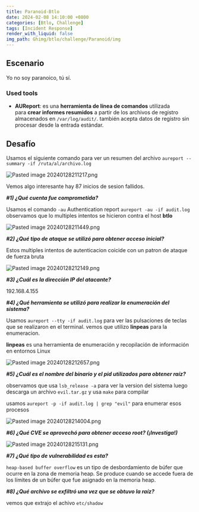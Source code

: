 ```yaml
---
title: Paranoid-Btlo
date: 2024-02-08 14:10:00 +0800
categories: [Btlo, Challenge]
tags: [Incident Response]
render_with_liquid: false
img_path: Ghimg/btlo/challenge/Paranoid/img
---
```



## Escenario

Yo no soy paranoico, tú sí.

### Used tools

- **AUReport**: es una **herramienta de línea de comandos** utilizada para **crear informes resumidos** a partir de los archivos de registro almacenados en `/var/log/audit/`. también acepta datos de registro sin procesar desde la entrada estándar. 




## Desafío

Usamos el siguiente comando para ver un resumen del archivo `aureport --summary -if /ruta/al/archivo.log`


![Pasted image 20240128211217.png](Pasted_image_20240128211217_f2unov)

Vemos algo interesante hay 87 inicios de sesion fallidos.


**_#1) ¿Qué cuenta fue comprometida?_**

Usamos el comando `-au` Authentication report `aureport -au -if audit.log` observamos que lo multiples intentos se hicieron contra el host **btlo**

![Pasted image 20240128211449.png](Pasted_image_20240128211449_rpwcxn)


**_#2) ¿Qué tipo de ataque se utilizó para obtener acceso inicial?_**

Estos multiples intentos de autenticacion coicide con un patron de ataque de fuerza bruta 

![Pasted image 20240128212149.png](Pasted_image_20240128212149_f83qos)


**_#3) ¿Cuál es la dirección IP del atacante?_**

192.168.4.155

**_#4) ¿Qué herramienta se utilizó para realizar la enumeración del sistema?_**

Usamos `aureport --tty -if audit.log` para ver las pulsaciones de teclas que se realizaron en el terminal. vemos que utilizo **linpeas** para la enumeracion.

**linpeas** es una herramienta de enumeración y recopilación de información en entornos Linux 

![Pasted image 20240128212657.png](Pasted_image_20240128212657_fz38zv)


**_#5) ¿Cuál es el nombre del binario y el pid utilizados para obtener raíz?_**

observamos que usa `lsb_release -a` para ver la version del sistema luego descarga un archivo `evil.tar.gz` y  usa `make` para compilar

usamos `aureport -p -if audit.log | grep "evil"` para enumerar esos procesos

![Pasted image 20240128214004.png](Pasted_image_20240128214004_bjnjw7)


**_#6) ¿Qué CVE se aprovechó para obtener acceso root? (¡Investiga!)_**

![Pasted image 20240128215131.png](Pasted_image_20240128215131_vpig7y)


**_#7) ¿Qué tipo de vulnerabilidad es esta?_**

`heap-based buffer overflow` es un tipo de desbordamiento de búfer que ocurre en la zona de memoria heap. Se produce cuando se accede fuera de los límites de un búfer que fue asignado en la memoria heap.


**_#8) ¿Qué archivo se exfiltró una vez que se obtuvo la raíz?_**

vemos que extrajo el achivo `etc/shadow`





